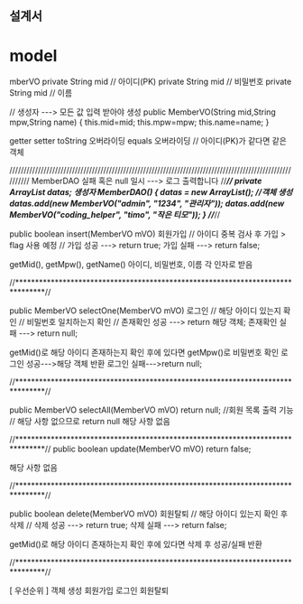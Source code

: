 ## 설계서
# model

mberVO
   private String mid 	// 아이디(PK)
   private String mid 	// 비밀번호
   private String mid	// 이름

// 생성자 ---> 모든 값 입력 받아야 생성
public MemberVO(String mid,String mpw,String name) {
	this.mid=mid;
	this.mpw=mpw;
	this.name=name;
}

getter setter
toString 오버라이딩
equals 오버라이딩 	// 아이디(PK)가 같다면 같은 객체

//////////////////////////////////////////////////////////////////////////////////////////////////////////
MemberDAO
실패 혹은 null 일시 ---> 로그 출력합니다
//*******************************************************************************//
private ArrayList<MemberVO> datas;
생성자 MemberDAO() {
	datas = new ArrayList<MemberVO>(); //객체 생성
	datas.add(new MemberVO("admin", "1234", "관리자"));
	datas.add(new MemberVO("coding_helper", "timo", "작은 티모"));
}
//*******************************************************************************//

public boolean insert(MemberVO mVO)
회원가입		// 아이디 중복 검사 후 가입 > flag 사용 예정
		// 가입 성공 ---> return true; 가입 실패 ---> return false;

getMid(), getMpw(), getName()
아이디, 비밀번호, 이름 각 인자로 받음

//*******************************************************************************//

public MemberVO selectOne(MemberVO mVO)
로그인		// 해당 아이디 있는지 확인
		// 비밀번호 일치하는지 확인
		// 존재확인 성공 ---> return 해당 객체; 존재확인 실패 ---> return null;

getMid()로 해당 아이디 존재하는지 확인 후에 있다면 getMpw()로 비밀번호 확인
로그인 성공--->해당 객체 반환
로그인 실패--->return null;

//*******************************************************************************//

public MemberVO selectAll(MemberVO mVO)
return null;		//회원 목록 출력 기능
			// 해당 사항 없으므로 return null
해당 사항 없음	

//*******************************************************************************//
public boolean update(MemberVO mVO)
return false;

해당 사항 없음


//*******************************************************************************//

public boolean delete(MemberVO mVO)
회원탈퇴		// 해당 아이디 있는지 확인 후 삭제
		// 삭제 성공 ---> return true; 삭제 실패 ---> return false;

getMid()로 해당 아이디 존재하는지 확인 후에 있다면 삭제 후 성공/실패 반환

//*******************************************************************************//

[ 우선순위 ]
객체 생성
회원가입
로그인
회원탈퇴



